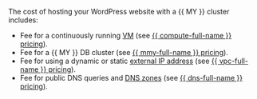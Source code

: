 The cost of hosting your WordPress website with a {{ MY }} cluster includes:
* Fee for a continuously running [VM](../../../compute/concepts/vm.md) (see [{{ compute-full-name }} pricing](../../../compute/pricing.md)).
* Fee for a {{ MY }} DB cluster (see [{{ mmy-full-name }} pricing](../../../managed-mysql/pricing.md)).
* Fee for using a dynamic or static [external IP address](../../../vpc/concepts/address.md#public-addresses) (see [{{ vpc-full-name }} pricing](../../../vpc/pricing.md)).
* Fee for public DNS queries and [DNS zones](../../../dns/concepts/dns-zone.md) (see [{{ dns-full-name }} pricing](../../../dns/pricing.md)).
